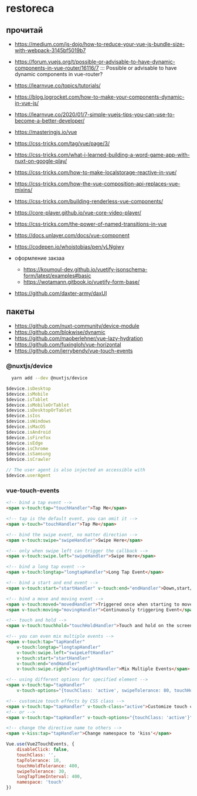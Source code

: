 # restoreca

## прочитай
- https://medium.com/js-dojo/how-to-reduce-your-vue-js-bundle-size-with-webpack-3145bf5019b7
- https://forum.vuejs.org/t/possible-or-advisable-to-have-dynamic-components-in-vue-router/16116/7 ::: Possible or advisable to have dynamic components in vue-router?
- https://learnvue.co/topics/tutorials/
- https://blog.logrocket.com/how-to-make-your-components-dynamic-in-vue-js/
- https://learnvue.co/2020/01/7-simple-vuejs-tips-you-can-use-to-become-a-better-developer/
- https://masteringjs.io/vue
- https://css-tricks.com/tag/vue/page/3/
- https://css-tricks.com/what-i-learned-building-a-word-game-app-with-nuxt-on-google-play/
- https://css-tricks.com/how-to-make-localstorage-reactive-in-vue/
- https://css-tricks.com/how-the-vue-composition-api-replaces-vue-mixins/
- https://css-tricks.com/building-renderless-vue-components/
- https://core-player.github.io/vue-core-video-player/
- https://css-tricks.com/the-power-of-named-transitions-in-vue
- https://docs.unlayer.com/docs/vue-component
- https://codepen.io/whoistobias/pen/yLNgjwy

- оформление закзаа
  - https://koumoul-dev.github.io/vuetify-jsonschema-form/latest/examples#basic
  - https://wotamann.gitbook.io/vuetify-form-base/

- https://github.com/daxter-army/daxUI

## пакеты
- https://github.com/nuxt-community/device-module
- https://github.com/blokwise/dynamic
- https://github.com/maoberlehner/vue-lazy-hydration
- https://github.com/fuxingloh/vue-horizontal
- https://github.com/jerrybendy/vue-touch-events


### @nuxtjs/device
```bash
  yarn add --dev @nuxtjs/device
```

```js
$device.isDesktop
$device.isMobile
$device.isTablet
$device.isMobileOrTablet
$device.isDesktopOrTablet
$device.isIos
$device.isWindows
$device.isMacOS
$device.isAndroid
$device.isFirefox
$device.isEdge
$device.isChrome
$device.isSamsung
$device.isCrawler

// The user agent is also injected an accessible with 
$device.userAgent
```

### vue-touch-events
```html
<!-- bind a tap event -->
<span v-touch:tap="touchHandler">Tap Me</span>

<!-- tap is the default event, you can omit it -->
<span v-touch="touchHandler">Tap Me</span>

<!-- bind the swipe event, no matter direction -->
<span v-touch:swipe="swipeHandler">Swipe Here</span>

<!-- only when swipe left can trigger the callback -->
<span v-touch:swipe.left="swipeHandler">Swipe Here</span>

<!-- bind a long tap event -->
<span v-touch:longtap="longtapHandler">Long Tap Event</span>

<!-- bind a start and end event -->
<span v-touch:start="startHandler" v-touch:end="endHandler">Down,start/Up,end Event</span>

<!-- bind a move and moving event -->
<span v-touch:moved="movedHandler">Triggered once when starting to move and tapTolerance is exceeded</span>
<span v-touch:moving="movingHandler">Continuously triggering Event</span>

<!-- touch and hold -->
<span v-touch:touchhold="touchHoldHandler">Touch and hold on the screen for a while</span>

<!-- you can even mix multiple events -->
<span v-touch:tap="tapHandler"
    v-touch:longtap="longtapHandler"
    v-touch:swipe.left="swipeLeftHandler"
    v-touch:start="startHandler" 
    v-touch:end="endHandler"
    v-touch:swipe.right="swipeRightHandler">Mix Multiple Events</span>

<!-- using different options for specified element -->
<span v-touch:tap="tapHandler"
    v-touch-options="{touchClass: 'active', swipeTolerance: 80, touchHoldTolerance: 300}">Different options</span>

<!-- customize touch effects by CSS class -->
<span v-touch:tap="tapHandler" v-touch-class="active">Customize touch class</span>
<!-- or -->
<span v-touch:tap="tapHandler" v-touch-options="{touchClass: 'active'}">Customize touch class</span>

<!-- change the directive name to others -->
<span v-kiss:tap="tapHandler">Change namespace to 'kiss'</span>
```

```js
Vue.use(Vue2TouchEvents, {
    disableClick: false,
    touchClass: '',
    tapTolerance: 10,
    touchHoldTolerance: 400,
    swipeTolerance: 30,
    longTapTimeInterval: 400,
    namespace: 'touch'
})
```
